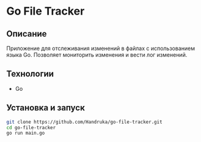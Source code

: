 # Go File Tracker

## Описание
Приложение для отслеживания изменений в файлах с использованием языка Go. Позволяет мониторить изменения и вести лог изменений.

## Технологии
- Go

## Установка и запуск
```bash
git clone https://github.com/Handruka/go-file-tracker.git
cd go-file-tracker
go run main.go
